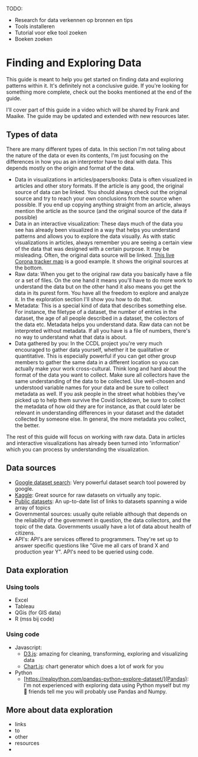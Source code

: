 TODO:
- Research for data verkennen op bronnen en tips
- Tools installeren
- Tutorial voor elke tool zoeken
- Boeken zoeken

# Finding and Exploring Data

This guide is meant to help you get started on finding data and exploring patterns within it. It's definitely not a conclusive guide. If you're looking for something more complete, check out the books mentioned at the end of the guide.

I'll cover part of this guide in a video which will be shared by Frank and Maaike. The guide may be updated and extended with new resources later.

## Types of data
There are many different types of data. In this section I'm not taling about the nature of the data or even its contents, I'm just focusing on the differences in how you as an interpretor have to deal with data. This depends mostly on the origin and format of the data.

- Data in visualizations in articles/papers/books: Data is often visualized in articles and other story formats. If the article is any good, the original source of data can be linked. You should always check out the original source and try to reach your own conclusions from the source when possible. If you end up copying anything straight from an article, always mention the article as the source (and the original source of the data if possible)
- Data in an interactive visualization: These days much of the data you see has already been visualized in a way that helps you understand patterns and allows you to explore the data visually. As with static visualizations in articles, always remember you are seeing a certain view of the data that was designed with a certain purpose. It may be misleading. Often, the original data source will be linked. [This live Corona tracker map](https://gisanddata.maps.arcgis.com/apps/opsdashboard/index.html#/bda7594740fd40299423467b48e9ecf6) is a good example. It shows the original sources at the bottom.
- Raw data: When you get to the original raw data you basically have a file or a set of files. On the one hand it means you'll have to do more work to understand the data but on the other hand it also means you get the data in its purest form. You have all the freedom to explore and analyze it. In the exploration section I'll show you how to do that.
- Metadata: This is a special kind of data that describes something else. For instance, the filetype of a dataset, the number of entries in the dataset, the age of all people described in a dataset, the collectors of the data etc. Metadata helps you understand data. Raw data can not be interpreted without metadata. If all you have is a file of numbers, there's no way to understand what that data is about.
- Data gathered by you: In the CCDL project you're very much encouraged to gather data yourself, whether it be qualitative or quantitative. This is especially powerful if you can get other group members to gather the same data in a different location so you can actually make your work cross-cultural. Think long and hard about the format of the data you want to collect. Make sure all collectors have the same understanding of the data to be collected. Use well-chosen and understood variable names for your data and be sure to collect metadata as well. If you ask people in the street what hobbies they've picked up to help them survive the Covid lockdown, be sure to collect the metadata of how old they are for instance, as that could later be relevant in understanding differences in your dataset and the datadet collected by someone else. In general, the more metadata you collect, the better. 

The rest of this guide will focus on working with raw data. Data in articles and interactive visualizations has already been turned into 'information' which you can process by understanding the visualization.

## Data sources
- [Google dataset search](https://datasetsearch.research.google.com/): Very powerful dataset search tool powered by google.
- [Kaggle](https://www.kaggle.com/): Great source for raw datasets on virtually any topic.
- [Public datasets](https://github.com/awesomedata/awesome-public-datasets): An up-to-date list of links to datasets spanning a wide array of topics
- Governmental sources: usually quite reliable although that depends on the reliability of the government in question, the data collectors, and the topic of the data. Governments usually have a lot of data about health of citizens.
- API's: API's are services offered to programmers. They're set up to answer specific questions like "Give me all cars of brand X and production year Y". API's need to be queried using code.

## Data exploration


### Using tools
- Excel
- Tableau
- QGis (for GIS data)
- R (mss bij code)

### Using code
- Javascript: 
    + [D3.js](https://d3js.org/): amazing for cleaning, transforming, exploring and visualizing data
    + [Chart.js](https://www.chartjs.org/): chart generator which does a lot of work for you
- Python
    + [https://realpython.com/pandas-python-explore-dataset/](Pandas): I'm not experienced with exploring data using Python myself but my 🐍 friends tell me you will probably use Pandas and Numpy.



## More about data exploration
- links
- to 
- other 
- resources
- 